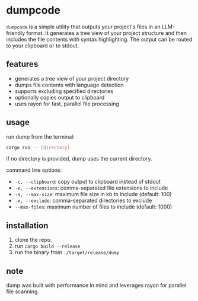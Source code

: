 # dumpcode

`dumpcode` is a simple utility that outputs your project's files in an LLM-friendly format.
It generates a tree view of your project structure and then includes the file contents
with syntax highlighting. The output can be routed to your clipboard or to stdout.

## features

- generates a tree view of your project directory
- dumps file contents with language detection
- supports excluding specified directories
- optionally copies output to clipboard
- uses rayon for fast, parallel file processing

## usage

run dump from the terminal:

```bash
cargo run -- [directory]
```

if no directory is provided, dump uses the current directory.

command line options:

- `-c, --clipboard`: copy output to clipboard instead of stdout
- `-e, --extensions`: comma-separated file extensions to include
- `-s, --max-size`: maximum file size in kb to include (default: 100)
- `-x, --exclude`: comma-separated directories to exclude
- `--max-files`: maximum number of files to include (default: 1000)

## installation

1. clone the repo.
2. run `cargo build --release`
3. run the binary from `./target/release/dump`

## note

dump was built with performance in mind and leverages rayon for parallel file scanning.
